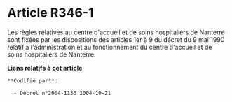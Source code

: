 # Article R346-1

Les règles relatives au centre d'accueil et de soins hospitaliers de Nanterre sont fixées par les dispositions des articles
1er à 9 du décret du 9 mai 1990 relatif à l'administration et au fonctionnement du centre d'accueil et de soins hospitaliers
de Nanterre.

**Liens relatifs à cet article**

	**Codifié par**:

	  - Décret n°2004-1136 2004-10-21
